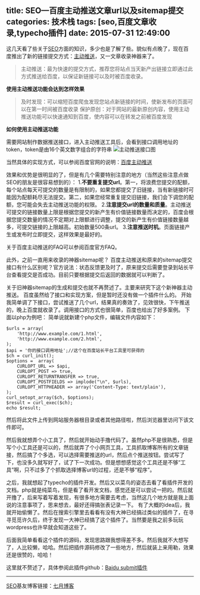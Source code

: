 title: SEO—百度主动推送文章url以及sitemap提交
categories: 技术栈
tags: [seo,百度文章收录,typecho插件]
date: 2015-07-31 12:49:00
---
这几天看了些关于[SEO][1]方面的知识，多少也是了解了些。貌似有点晚了，现在百度推出了新的链接提交方式：[主动推送][2]，又一文章收录神器来了。

> 主动推送：最为快速的提交方式，推荐您将站点当天新产出链接立即通过此方式推送给百度，以保证新链接可以及时被百度收录。

**使用主动推送功能会达到怎样效果**

> 及时发现：可以缩短百度爬虫发现您站点新链接的时间，使新发布的页面可以在第一时间被百度收录
> 保护原创：对于网站的最新原创内容，使用主动推送功能可以快速通知到百度，使内容可以在转发之前被百度发现


**如何使用主动推送功能**

需要网站制作数据推送接口，进入主动推送工具后，会看到接口调用地址的token，token是由16个英文数字组合的字符串
![主动推送接口图][3]


<!--more-->


当然具体的实现方式，可以参阅百度官网的说明：[百度主动推送][4]


效果和优势是很明显的了，但是有几个需要特别注意的地方（当然这些注意点做SEO的朋友是很容易想到的）：
1.**不要重复提交url**。第一，将浪费您提交的配额，每个站点每天可提交的数量是有限制的，如果您都提交了旧链接，当有新链接时可能因为配额耗尽无法提交。第二，如果您经常重复提交旧链接，我们会下调您的配额，您可能会失去主动推送功能的权限。
2.**注意提交url的数量和质量**。主动推送可提交的链接数量上限是根据您提交的新产生有价值链接数量而决定的，百度会根据您提交数量的情况不定期对上限额进行调整，提交的新产生有价值链接数量越多，可提交链接的上限越高。初始数量500条url。
3.**注意推送时机**。页面链接产生或发布时立即提交，这样效果是最好的。

关于百度主动推送的FAQ可以参阅百度官方FAQ。

此外，之前一直用来收录的神器sitemap呢？
百度主动推送和原来的sitemap提交接口有什么区别呢？官方说法：状态反馈更及时了，原来提交后需要登录到站长平台查看提交是否成功。目前只要根据提交后返回的数据就可以判断了。

关于旧神器sitemap的生成和提交也就不再赘述了。主要来研究下这个新神器主动推送。
百度虽然给了接口和实现方案，但是暂时还没有做一个插件什么的。
开始我简单调了下接口，尝试推送了几个url，结果真的奏效了，见效很快，下午推送的，晚上百度就收录了。调用接口的方式也很简单，百度也给出了好多案例。
下面以php为例吧：
简单说就新建个php文件，编辑文件内容如下：

    $urls = array(
        'http://www.example.com/1.html',
        'http://www.example.com/2.html',
    );
    $api = '你的接口调用地址';//这个在百度站长平台工具里可获得的
    $ch = curl_init();
    $options =  array(
        CURLOPT_URL => $api,
        CURLOPT_POST => true,
        CURLOPT_RETURNTRANSFER => true,
        CURLOPT_POSTFIELDS => implode("\n", $urls),
        CURLOPT_HTTPHEADER => array('Content-Type: text/plain'),
    );
    curl_setopt_array($ch, $options);
    $result = curl_exec($ch);
    echo $result;

然后将此文件上传到网站服务器根目录或者其他路径啦，然后浏览器里访问下该文件即可。

然后我就想弄个小工具了，然后就开始动手撸代码了。虽然php不是很熟悉，但是写个小工具还是可以的，然后就弄了个小网页工具，工具抓取博客所有的文章链接，然后搞了个多选，可以选择需要推送的url，然后点个推送按钮。尝试写了下，也没多久就写好了，试了下一次成功。但是想想感觉这个工具还是不够“工具”啊，只不过多了个抓取选择博客url的过程，还是不够“程序”。

之后，我就想起了typecho的插件开发。然后又以菜鸟的姿态去看了看插件开发的文档。php就是纯菜鸟，但是看了看开发文档，感觉还是可以尝试一把的。然后就开撸了，后来写着写着发现，有很多地方需要去考虑，当然这几个地方就是我上面说的注意事项了，思来想去，最好还得搞张表记录一下。
有了大概的idea后，我就开始偷懒了。然后在搜索引擎里去看看有没有大神已经搞过类似的插件了，在寻寻觅觅许久后，终于发现一大神已经搞了这个插件了。当然要是我之前多玩玩wordpress也许早就会知道这些了。

后面我简单看看这个插件的源码，发现思路跟我想得差不多。然后我就不大想写了，人比较懒，哈哈。然后把插件源码修改了一些地方，然后就装上来用勒，效果还是很赞的，哈哈！

这里就不赘述了，具体参阅此插件github：[Baidu submit插件][5]


----------


[SEO][6]基友博客链接：[七月博客][7]


  [1]: http://www.ghostsf.com/category/seo/
  [2]: http://zhanzhang.baidu.com/college/courseinfo?id=267&page=2#h2_article_title9
  [3]: http://bs.baidu.com/zhanzhang/files/084921430896567.jpg
  [4]: http://zhanzhang.baidu.com/college/courseinfo?id=267&page=2#h2_article_title9
  [5]: https://github.com/phpgao/BaiduSubmit/releases
  [6]: http://www.ghostsf.com/category/seo/
  [7]: http://www.higher-hope.com
